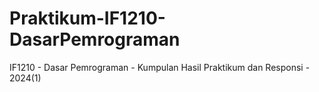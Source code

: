 # Praktikum-IF1210-DasarPemrograman
IF1210 - Dasar Pemrograman - Kumpulan Hasil Praktikum dan Responsi - 2024(1)
